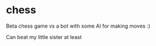 # chess
Beta chess game vs a bot with some AI for making moves :)

Can beat my little sister at least
